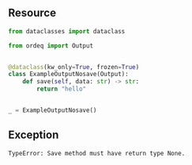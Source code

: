 ## Resource

```python
from dataclasses import dataclass

from ordeq import Output


@dataclass(kw_only=True, frozen=True)
class ExampleOutputNosave(Output):
    def save(self, data: str) -> str:
        return "hello"


_ = ExampleOutputNosave()

```

## Exception

```text
TypeError: Save method must have return type None.
```